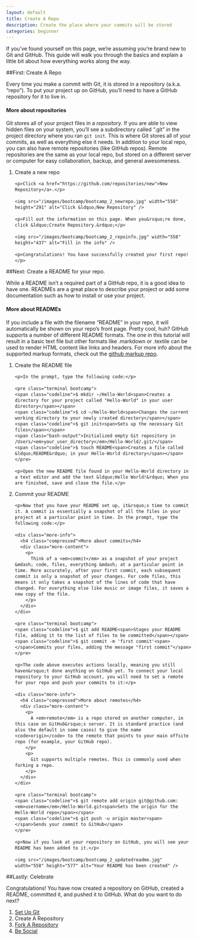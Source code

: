 ```yaml
---
layout: default
title: Create A Repo
description: Create the place where your commits will be stored
categories: beginner
---
```


<span class="intro">If you&rsquo;ve found yourself on this page, we&rsquo;re assuming you&rsquo;re brand new to Git and GitHub. This guide will walk you through the basics and explain a little bit about how everything works along the way.</span>

##<span class="step">First:</span> Create A Repo

Every time you make a commit with Git, it is stored in a repository (a.k.a. &ldquo;repo&rdquo;). To put your project up on GitHub, you&rsquo;ll need to have a GitHub repository for it to live in.

<div class="more-info">
  <h4 class="compressed">More about repositories</h4>
  <div class="more-content">
    <p>
      Git stores all of your project files in a <em>repository.</em> If you are able to view hidden files on your system, you&rsquo;ll see a subdirectory called &ldquo;.git&rdquo; in the project directory where you ran <code>git init</code>. This is where Git stores all of your commits, as well as everything else it needs. In addition to your local repo, you can also have remote repositories (like GitHub repos). Remote repositories are the same as your local repo, but stored on a different server or computer for easy collaboration, backup, and general awesomeness.
    </p>
  </div>
</div>

<ol>
  <li>
    <p><span class="step-title">Create a new repo</span></p>

    <p>Click <a href="https://github.com/repositories/new">New Repository</a>.</p>

    <img src="/images/bootcamp/bootcamp_2_newrepo.jpg" width="558" height="291" alt="Click &ldquo;New Repository" />

    <p>Fill out the information on this page. When you&rsquo;re done, click &ldquo;Create Repository.&rdquo;</p>

    <img src="/images/bootcamp/bootcamp_2_repoinfo.jpg" width="558" height="437" alt="Fill in the info" />

    <p>Congratulations! You have successfully created your first repo!</p>
  </li>
</ol>

##<span class="step">Next:</span> Create a README for your repo.

While a README isn&rsquo;t a required part of a GitHub repo, it is a good idea to have one. READMEs are a great place to describe your project or add some documentation such as how to install or use your project.

<div class="more-info">
  <h4 class="compressed">More about READMEs</h4>
  <div class="more-content">
    <p>
      If you include a file with the filename &ldquo;README&rdquo; in your repo, it will automatically be shown on your repo&rsquo;s front page. Pretty cool, huh? GitHub supports a number of different README formats. The one in this tutorial will result in a basic text file but other formats like .markdown or .textile can be used to render HTML content like links and headers. For more info about the supported markup formats, check out the <a href="https://github.com/github/markup" target="_blank">github markup repo</a>.
    </p>
  </div>
</div>

<ol>
  <li>
    <p><span class="step-title">Create the README file</span></p>

    <p>In the prompt, type the following code:</p>

    <pre class="terminal bootcamp">
    <span class="codeline">$ mkdir ~/Hello-World<span>Creates a directory for your project called "Hello-World" in your user directory</span></span>
    <span class="codeline">$ cd ~/Hello-World<span>Changes the current working directory to your newly created directory</span></span>
    <span class="codeline">$ git init<span>Sets up the necessary Git files</span></span>
    <span class="bash-output">Initialized empty Git repository in /Users/<em>your_user_directory</em>/Hello-World/.git/</span>
    <span class="codeline">$ touch README<span>Creates a file called &ldquo;README&rdquo; in your Hello-World directory</span></span>
    </pre>

    <p>Open the new README file found in your Hello-World directory in a text editor and add the text &ldquo;Hello World!&rdquo; When you are finished, save and close the file.</p>
  </li>
  <li>
    <p><span class="step-title">Commit your README</span></p>

    <p>Now that you have your README set up, it&rsquo;s time to commit it. A commit is essentially a snapshot of all the files in your project at a particular point in time. In the prompt, type the following code:</p>

    <div class="more-info">
      <h4 class="compressed">More about commits</h4>
      <div class="more-content">
        <p>
          Think of a <em>commit</em> as a snapshot of your project &mdash; code, files, everything &mdash; at a particular point in time. More accurately, after your first commit, each subsequent commit is only a snapshot of your changes. For code files, this means it only takes a snapshot of the lines of code that have changed. For everything else like music or image files, it saves a new copy of the file.
        </p>
      </div>
    </div>

    <pre class="terminal bootcamp">
    <span class="codeline">$ git add README<span>Stages your README file, adding it to the list of files to be committed</span></span>
    <span class="codeline">$ git commit -m 'first commit'<span></span>Commits your files, adding the message "first commit"</span>
    </pre>

    <p>The code above executes actions locally, meaning you still haven&rsquo;t done anything on GitHub yet. To connect your local repository to your GitHub account, you will need to set a remote for your repo and push your commits to it:</p>

    <div class="more-info">
      <h4 class="compressed">More about remotes</h4>
      <div class="more-content">
        <p>
          A <em>remote</em> is a repo stored on another computer, in this case on GitHub&rsquo;s server. It is standard practice (and also the default in some cases) to give the name <code>origin</code> to the remote that points to your main offsite repo (for example, your GitHub repo).
        </p>
        <p>
          Git supports multiple remotes. This is commonly used when forking a repo.
        </p>
      </div>
    </div>

    <pre class="terminal bootcamp">
    <span class="codeline">$ git remote add origin git@github.com:<em>username</em>/Hello-World.git<span>Sets the origin for the Hello-World repo</span></span>
    <span class="codeline">$ git push -u origin master<span></span>Sends your commit to GitHub</span>
    </pre>

    <p>Now if you look at your repository on GitHub, you will see your README has been added to it.</p>

    <img src="/images/bootcamp/bootcamp_2_updatedreadme.jpg" width="558" height="577" alt="Your README has been created" />
  </li>
</ol>

##<span class="step">Lastly:</span> Celebrate

Congratulations! You have now created a repository on GitHub, created a README, committed it, and pushed it to GitHub. What do you want to do next?

<ol class="next-steps">
<li><a href="/set-up-git-redirect/">Set Up Git</a></li>
<li>Create A Repository</li>
<li><a href="/fork-a-repo/">Fork A Repository</a></li>
<li><a href="/be-social/">Be Social</a></li>
</ol>
